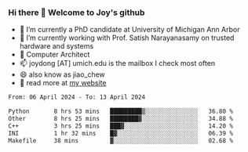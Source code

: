 ### Hi there 👋 Welcome to Joy's github

- 🔭 I’m currently a PhD candidate at University of Michigan Ann Arbor
- 🌱 I’m currently working with Prof. Satish Narayanasamy on trusted hardware and systems
- 👯 Computer Architect
- 📫 joydong [AT] umich.edu is the mailbox I check most often
- 😄 also know as jiao_chew
- 💬 read more at [my website](https://joydddd.github.io/)
<!--START_SECTION:waka-->

```txt
From: 06 April 2024 - To: 13 April 2024

Python       8 hrs 53 mins   █████████▒░░░░░░░░░░░░░░░   36.80 %
Other        8 hrs 25 mins   ████████▓░░░░░░░░░░░░░░░░   34.88 %
C++          3 hrs 25 mins   ███▓░░░░░░░░░░░░░░░░░░░░░   14.20 %
INI          1 hr 32 mins    █▓░░░░░░░░░░░░░░░░░░░░░░░   06.39 %
Makefile     38 mins         ▓░░░░░░░░░░░░░░░░░░░░░░░░   02.68 %
```

<!--END_SECTION:waka-->
